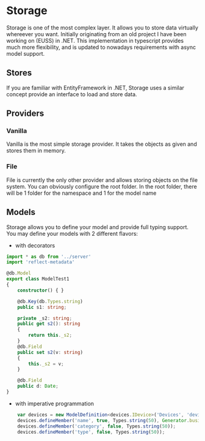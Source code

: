 # Storage

Storage is one of the most complex layer. It allows you to store data virtually whereever you want. Initially originating from an old project I have been working on (EUSS) in .NET. This implementation in typescript provides much more flexibility, and is updated to nowadays requirements with async model support.

## Stores

If you are familiar with EntityFramework in .NET, Storage uses a similar concept provide an interface to load and store data.

## Providers

### Vanilla

Vanilla is the most simple storage provider. It takes the objects as given and stores them in memory.

### File
 
File is currently the only other provider and allows storing objects on the file system. You can obviously configure the root folder. In the root folder, there will be 1 folder for the namespace and 1 for the model name


## Models

Storage allows you to define your model and provide full typing support. 
You may define your models with 2 different flavors:
- with decorators
```ts
import * as db from '../server'
import 'reflect-metadata'

@db.Model
export class ModelTest1
{
    constructor() { }

    @db.Key(db.Types.string)
    public s1: string;

    private _s2: string;
    public get s2(): string
    {
        return this._s2;
    }
    @db.Field
    public set s2(v: string)
    {
        this._s2 = v;
    }

    @db.Field
    public d: Date;
}
```
- with imperative programmation
```ts
    var devices = new ModelDefinition<devices.IDevice>('Devices', 'devices', 'devices');
    devices.defineMember('name', true, Types.string(50), Generator.business);
    devices.defineMember('category', false, Types.string(50));
    devices.defineMember('type', false, Types.string(50));
```
